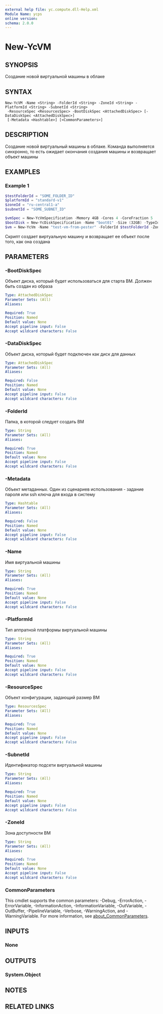 ```yaml
---
external help file: yc.compute.dll-Help.xml
Module Name: ycps
online version:
schema: 2.0.0
---
```


# New-YcVM

## SYNOPSIS
Создание новой виртуальной машины в облаке

## SYNTAX

```
New-YcVM -Name <String> -FolderId <String> -ZoneId <String> -PlatformId <String> -SubnetId <String>
 -ResourceSpec <ResourcesSpec> -BootDiskSpec <AttachedDiskSpec> [-DataDiskSpec <AttachedDiskSpec>]
 [-Metadata <Hashtable>] [<CommonParameters>]
```

## DESCRIPTION
Создание новой виртуальный машины в облаке. Команда выполняется синхронно, то есть ожидает окончания создания машины и возвращает объект машины

## EXAMPLES

### Example 1
```powershell
$testFolderId = "SOME_FOLDER_ID"
$platformId = "standard-v1"
$zoneId = "ru-central1-a"
$subnetId = "SOME_SUBNET_ID"

$vmSpec = New-YcVmSpecification -Memory 4GB -Cores 4 -CoreFraction 5
$bootDisk = New-YcDiskSpecification -Name "boot01" -Size (32GB) -TypeId "network-hdd" -BlockSize 8192 -ImageId (Get-YcVmImage -Family "ubuntu-2004-lts").id
$vm = New-YcVm -Name "test-vm-from-pester" -FolderId $testFolderId -ZoneId $zoneId -Platform $platformId -SubnetId $subnetId -ResourceSpec $vmSpec -BootDiskSpec $bootDisk
```

Скрипт создает виртуальную машину и возвращает ее объект после того, как она создана

## PARAMETERS

### -BootDiskSpec
Объект диска, который будет использоваться для старта ВМ. Должен быть создан из образа

```yaml
Type: AttachedDiskSpec
Parameter Sets: (All)
Aliases:

Required: True
Position: Named
Default value: None
Accept pipeline input: False
Accept wildcard characters: False
```

### -DataDiskSpec
Объект диска, который будет подключен как диск для данных

```yaml
Type: AttachedDiskSpec
Parameter Sets: (All)
Aliases:

Required: False
Position: Named
Default value: None
Accept pipeline input: False
Accept wildcard characters: False
```

### -FolderId
Папка, в которой следует создать ВМ

```yaml
Type: String
Parameter Sets: (All)
Aliases:

Required: True
Position: Named
Default value: None
Accept pipeline input: False
Accept wildcard characters: False
```

### -Metadata
Объект метаданных. Один из сценариев использования - задание пароля или ssh ключа для входа в систему

```yaml
Type: Hashtable
Parameter Sets: (All)
Aliases:

Required: False
Position: Named
Default value: None
Accept pipeline input: False
Accept wildcard characters: False
```

### -Name
Имя виртуальной машины

```yaml
Type: String
Parameter Sets: (All)
Aliases:

Required: True
Position: Named
Default value: None
Accept pipeline input: False
Accept wildcard characters: False
```

### -PlatformId
Тип аппратной платформы виртуальной машины

```yaml
Type: String
Parameter Sets: (All)
Aliases:

Required: True
Position: Named
Default value: None
Accept pipeline input: False
Accept wildcard characters: False
```

### -ResourceSpec
Объект конфигурации, задающий размер ВМ

```yaml
Type: ResourcesSpec
Parameter Sets: (All)
Aliases:

Required: True
Position: Named
Default value: None
Accept pipeline input: False
Accept wildcard characters: False
```

### -SubnetId
Идентификатор подсети виртуальной машины

```yaml
Type: String
Parameter Sets: (All)
Aliases:

Required: True
Position: Named
Default value: None
Accept pipeline input: False
Accept wildcard characters: False
```

### -ZoneId
Зона доступности ВМ

```yaml
Type: String
Parameter Sets: (All)
Aliases:

Required: True
Position: Named
Default value: None
Accept pipeline input: False
Accept wildcard characters: False
```

### CommonParameters
This cmdlet supports the common parameters: -Debug, -ErrorAction, -ErrorVariable, -InformationAction, -InformationVariable, -OutVariable, -OutBuffer, -PipelineVariable, -Verbose, -WarningAction, and -WarningVariable. For more information, see [about_CommonParameters](http://go.microsoft.com/fwlink/?LinkID=113216).

## INPUTS

### None

## OUTPUTS

### System.Object
## NOTES

## RELATED LINKS
